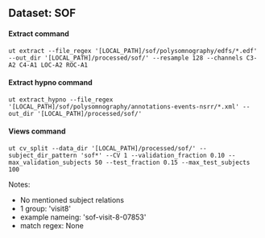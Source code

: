 ## Dataset: SOF

#### Extract command
```
ut extract --file_regex '[LOCAL_PATH]/sof/polysomnography/edfs/*.edf' --out_dir '[LOCAL_PATH]/processed/sof/' --resample 128 --channels C3-A2 C4-A1 LOC-A2 ROC-A1
```

#### Extract hypno command
```
ut extract_hypno --file_regex '[LOCAL_PATH]/sof/polysomnography/annotations-events-nsrr/*.xml' --out_dir '[LOCAL_PATH]/processed/sof/'
```

#### Views command
```
ut cv_split --data_dir '[LOCAL_PATH]/processed/sof/' --subject_dir_pattern 'sof*' --CV 1 --validation_fraction 0.10 --max_validation_subjects 50 --test_fraction 0.15 --max_test_subjects 100
```

Notes: 
- No mentioned subject relations
- 1 group: 'visit8'
- example nameing: 'sof-visit-8-07853'
- match regex: None
